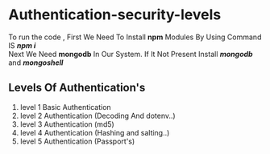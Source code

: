# Authentication-security-levels

To run the code , First We Need To Install **npm** Modules By Using Command IS **_npm i_** <br>
Next We Need **mongodb** In Our System. If It Not Present Install **_mongodb_** and **_mongoshell_** <br>

## Levels Of Authentication's 
1) level 1 Basic Authentication <br>
2) level 2 Authentication (Decoding And dotenv..)<br>
3) level 3 Authentication (md5)<br>
4) level 4 Authentication (Hashing and salting..)<br>
5) level 5 Authentication (Passport's)<br>
